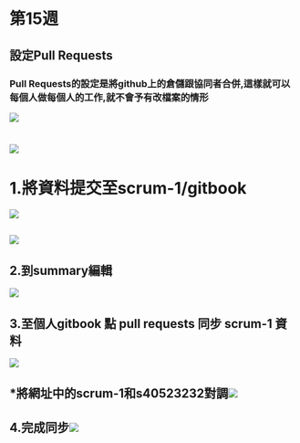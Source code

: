 # 第15週

## 設定Pull Requests

### Pull Requests的設定是將github上的倉儲跟協同者合併,這樣就可以每個人做每個人的工作,就不會予有改檔案的情形

![](/assets/chrome_2018-06-19_22-53-50.png)

### 

# ![](/assets/chrome_2018-06-19_22-53-28.png)

# 1.將資料提交至scrum-1/gitbook

![](/assets/chrome_2018-06-20_08-53-39.png)

## ![](/assets/chrome_2018-06-20_08-55-15.png)

## 2.到summary編輯

![](/assets/chrome_2018-06-20_08-56-41.png)

## 3.至個人gitbook 點 pull requests 同步 scrum-1 資料

![](/assets/chrome_2018-06-20_08-57-13.png)

## 

## 

## \*將網址中的scrum-1和s40523232對調![](/assets/chrome_2018-06-20_08-57-47.png)

## 4.完成同步![](/assets/chrome_2018-06-20_08-58-24.png)



